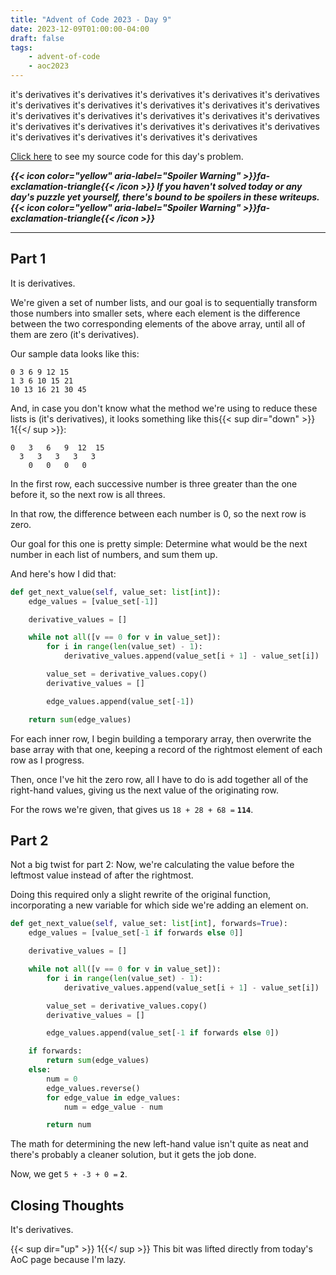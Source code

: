 ```yaml
---
title: "Advent of Code 2023 - Day 9"
date: 2023-12-09T01:00:00-04:00
draft: false
tags:
    - advent-of-code
    - aoc2023
---
```


it's derivatives it's derivatives it's derivatives it's derivatives it's derivatives it's derivatives it's derivatives it's derivatives it's derivatives it's derivatives it's derivatives it's derivatives it's derivatives it's derivatives it's derivatives it's derivatives it's derivatives it's derivatives it's derivatives it's derivatives it's derivatives it's derivatives it's derivatives it's derivatives

[Click here](https://github.com/Ratheronfire/advent-of-code/blob/master/2023/day-9.py) to see my source code for this day's problem.

***{{< icon color="yellow" aria-label="Spoiler Warning" >}}fa-exclamation-triangle{{< /icon >}} If you haven't solved today or any day's puzzle yet yourself, there's bound to be spoilers in these writeups. {{< icon color="yellow" aria-label="Spoiler Warning" >}}fa-exclamation-triangle{{< /icon >}}***

---

## Part 1

It is derivatives.

We're given a set of number lists, and our goal is to sequentially transform those numbers into smaller sets, where each element is the difference between the two corresponding elements of the above array, until all of them are zero (it's derivatives).

Our sample data looks like this:

```
0 3 6 9 12 15
1 3 6 10 15 21
10 13 16 21 30 45
```

And, in case you don't know what the method we're using to reduce these lists is (it's derivatives), it looks something like this{{< sup dir="down" >}} 1{{</ sup >}}:

```
0   3   6   9  12  15
  3   3   3   3   3
    0   0   0   0
```

In the first row, each successive number is three greater than the one before it, so the next row is all threes.

In that row, the difference between each number is 0, so the next row is zero.

Our goal for this one is pretty simple: Determine what would be the next number in each list of numbers, and sum them up.

And here's how I did that:

```python
def get_next_value(self, value_set: list[int]):
    edge_values = [value_set[-1]]

    derivative_values = []

    while not all([v == 0 for v in value_set]):
        for i in range(len(value_set) - 1):
            derivative_values.append(value_set[i + 1] - value_set[i])

        value_set = derivative_values.copy()
        derivative_values = []

        edge_values.append(value_set[-1])

    return sum(edge_values)
```

For each inner row, I begin building a temporary array, then overwrite the base array with that one, keeping a record of the rightmost element of each row as I progress.

Then, once I've hit the zero row, all I have to do is add together all of the right-hand values, giving us the next value of the originating row.

For the rows we're given, that gives us `18 + 28 + 68 =` **`114`**.

## Part 2

Not a big twist for part 2: Now, we're calculating the value before the leftmost value instead of after the rightmost.

Doing this required only a slight rewrite of the original function, incorporating a new variable for which side we're adding an element on.

```python
def get_next_value(self, value_set: list[int], forwards=True):
    edge_values = [value_set[-1 if forwards else 0]]

    derivative_values = []

    while not all([v == 0 for v in value_set]):
        for i in range(len(value_set) - 1):
            derivative_values.append(value_set[i + 1] - value_set[i])

        value_set = derivative_values.copy()
        derivative_values = []

        edge_values.append(value_set[-1 if forwards else 0])

    if forwards:
        return sum(edge_values)
    else:
        num = 0
        edge_values.reverse()
        for edge_value in edge_values:
            num = edge_value - num

        return num
```

The math for determining the new left-hand value isn't quite as neat and there's probably a cleaner solution, but it gets the job done.

Now, we get `5 + -3 + 0 =` **`2`**.

## Closing Thoughts

It's derivatives.

{{< sup dir="up" >}} 1{{</ sup >}}
This bit was lifted directly from today's AoC page because I'm lazy.